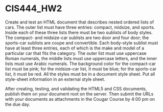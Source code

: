 # CIS444_HW2
Create and test an HTML document that describes nested ordered lists of cars. The outer list must have three entries: compact, midsize, and sports. Inside each of these three lists there must be two sublists of body styles. The compact- and midsize-car sublists are two door and four door; the sports-car sublists are coupe and convertible. Each body-style sublist must have at least three entries, each of which is the make and model of a particular car that fits the category. The outer list must use uppercase Roman numerals, the middle lists must use uppercase letters, and the inner lists must use Arabic numerals. The background color for the compact-car list must be pink; for the midsize-car list, it must be blue; for the sports-car list, it must be red. All the styles must be in a document style sheet.  Put all style-sheet information in an external style sheet.

After creating, testing, and validating the HTML5 and CSS documents, publish them on your document root on the server.  Then submit the URLs with your documents as attachments in the Cougar Course by 4:00 pm on the due day.
